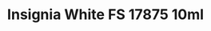 ---
layout: product
title: "Insignia White FS 17875 10ml"
price: "330" 
desc: "Nitro 10mL"
img_path: "/assets/img/RC222.webp"
brand: "AK "
available: true
special_offer: false
new: false
soon: false
cat: "020000"
subcat: "020200"
subsubcat: "020201"
sifra: "RC222"
popular: false
spec: false
---